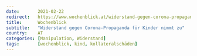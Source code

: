 ```yaml
---
date:       2021-02-22
redirect:   https://www.wochenblick.at/widerstand-gegen-corona-propaganda-fuer-kinder-nimmt-zu/
title:      Wochenblick
subtitle:   "Widerstand gegen Corona-Propaganda für Kinder nimmt zu"
country:    AT
categories: [Manipulation, Widerstand]
tags:       [wochenblick, kind, kollateralschäden]
---
```

